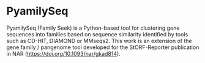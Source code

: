 # PyamilySeq
PyamilySeq (Family Seek) is a Python-based tool for clustering gene sequences into families based on sequence similarity identified by tools such as CD-HIT, DIAMOND or MMseqs2.
This work is an extension of the gene family / pangenome tool developed for the StORF-Reporter publication in NAR (https://doi.org/10.1093/nar/gkad814).

# 